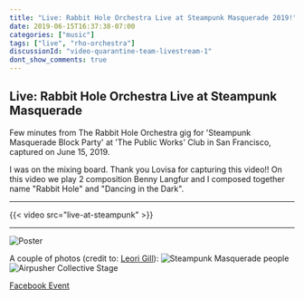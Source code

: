 ```yaml
---
title: "Live: Rabbit Hole Orchestra Live at Steampunk Masquerade 2019!"
date: 2019-06-15T16:37:38-07:00
categories: ["music"]
tags: ["live", "rho-orchestra"]
discussionId: "video-quarantine-team-livestream-1"
dont_show_comments: true
---
```


## Live: Rabbit Hole Orchestra Live at Steampunk Masquerade

Few minutes from The Rabbit Hole Orchestra gig for 'Steampunk Masquerade Block Party' at 'The Public Works' Club in San Francisco, captured on June 15, 2019.

I was on the mixing board. Thank you Lovisa for capturing this video!! On this video we play 2 composition Benny Langfur and I composed together name "Rabbit Hole" and "Dancing in the Dark".

----

{{< video src="live-at-steampunk" >}}

----

![Poster](poster.png)


A couple of photos (credit to: [Leori Gill](https://www.facebook.com/media/set/?set=a.10157566549823900)):
![Steampunk Masquerade people](64330363_2038259389613558_5301029124133879808_o.jpg)
![Airpusher Collective Stage](64402665_10157566553973900_3574055579372486656_o.jpg)

[Facebook Event](https://www.facebook.com/events/2205792626350488)